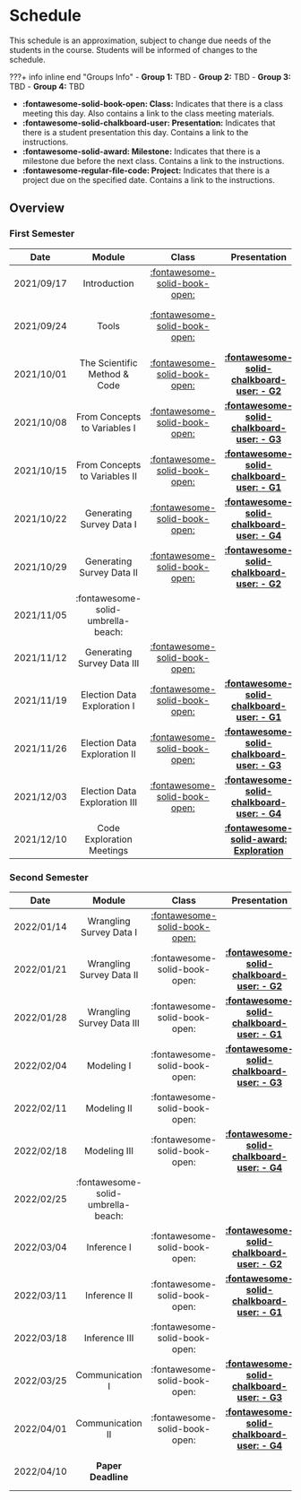 # Schedule

This schedule is an approximation, subject to change due needs of the students in the course. Students will be informed of changes to the schedule.

???+ info inline end "Groups Info"
    - **Group 1:** TBD
    - **Group 2:** TBD
    - **Group 3:** TBD
    - **Group 4:** TBD

- **:fontawesome-solid-book-open: Class:** Indicates that there is a class meeting this day. Also contains a link to the class meeting materials.
- **:fontawesome-solid-chalkboard-user: Presentation:** Indicates that there is a student presentation this day. Contains a link to the instructions.
- **:fontawesome-solid-award: Milestone:** Indicates that there is a milestone due before the next class. Contains a link to the instructions.
- **:fontawesome-regular-file-code: Project:** Indicates that there is a project due on the specified date. Contains a link to the instructions.


## Overview

### First Semester

| Date       | Module                             | Class                                                       | Presentation                                                                                                                                               | Deadline                                                                                                                                                |
| :-:        | :-:                                | :-:                                                         | :-:                                                                                                                                                        | :-:                                                                                                                                                     |
| 2021/09/17 | Introduction                       | [:fontawesome-solid-book-open:](modules/introduction.md)  |                                                                                                                                                            |                                                                                                                                                         |
| 2021/09/24 | Tools                              | [:fontawesome-solid-book-open:](modules/tools.md)         |                                                                                                                                                            | [**:fontawesome-regular-paper-plane: Onboarding**](resources/onboarding.md)                                                                             |
| 2021/10/01 | The Scientific Method & Code       | [:fontawesome-solid-book-open:](modules/programming-1.md) | [**:fontawesome-solid-chalkboard-user: - G2**](activities/participation.md)                                                                             | [**:fontawesome-solid-award: Idea**](https://colab.research.google.com/github/mickaeltemporao/data-analysis/blob/main/materials/assignment-1.ipynb)     |
| 2021/10/08 | From Concepts to Variables I       | [:fontawesome-solid-book-open:](modules/programming-2.md) | [**:fontawesome-solid-chalkboard-user: - G3**](activities/participation.md)                                                                             |                                                                                                                                                         |
| 2021/10/15 | From Concepts to Variables II      | [:fontawesome-solid-book-open:](modules/programming-3.md) | [**:fontawesome-solid-chalkboard-user: - G1**](activities/participation.md)                                                                             |                                                                                                                                                         |
| 2021/10/22 | Generating Survey Data I           | [:fontawesome-solid-book-open:](modules/programming-4.md) | [**:fontawesome-solid-chalkboard-user: - G4**](activities/participation.md)                                                                             |                                                                                                                                                         |
| 2021/10/29 | Generating Survey Data II          | [:fontawesome-solid-book-open:](modules/exploration-1.md) | [**:fontawesome-solid-chalkboard-user: - G2**](activities/participation.md)                                                                             | [**:fontawesome-solid-award: Proposal**](https://colab.research.google.com/github/mickaeltemporao/data-analysis/blob/main/materials/assignment-2.ipynb) |
| 2021/11/05 | :fontawesome-solid-umbrella-beach: |                                                             |                                                                                                                                                            |                                                                                                                                                         |
| 2021/11/12 | Generating Survey Data III         | [:fontawesome-solid-book-open:](modules/exploration-2.md) |                                                                                                                                                            |                                                                                                                                                         |
| 2021/11/19 | Election Data Exploration I        | [:fontawesome-solid-book-open:](modules/exploration-3.md) | [**:fontawesome-solid-chalkboard-user: - G1**](activities/participation.md)                                                                             |                                                                                                                                                         |
| 2021/11/26 | Election Data Exploration II       | [:fontawesome-solid-book-open:](modules/exploration-4.md) | [**:fontawesome-solid-chalkboard-user: - G3**](activities/participation.md)                                                                             |                                                                                                                                                         |
| 2021/12/03 | Election Data Exploration III      | [:fontawesome-solid-book-open:](modules/exploration-5.md) | [**:fontawesome-solid-chalkboard-user: - G4**](activities/participation.md)                                                                             |                                                                                                                                                         |
| 2021/12/10 | Code Exploration Meetings          |                                                             | [**:fontawesome-solid-award: Exploration**](https://colab.research.google.com/github/mickaeltemporao/data-analysis/blob/main/materials/assignment-3.ipynb) |                                                                                                                                                         |


### Second Semester

| Date       | Module                             | Class                                                      | Presentation                                                                   | Deadline                                  |
| :-:        | :-:                                | :-:                                                        | :-:                                                                            | :-:                                       |
| 2022/01/14 | Wrangling Survey Data I            | [:fontawesome-solid-book-open:](modules/management-1.md) |                                                                                |                                           |
| 2022/01/21 | Wrangling Survey Data II           | :fontawesome-solid-book-open:                            | [**:fontawesome-solid-chalkboard-user: - G2**](activities/participation.md) |                                           |
| 2022/01/28 | Wrangling Survey Data III          | :fontawesome-solid-book-open:                            | [**:fontawesome-solid-chalkboard-user: - G1**](activities/participation.md) |                                           |
| 2022/02/04 | Modeling I                         | :fontawesome-solid-book-open:                            | [**:fontawesome-solid-chalkboard-user: - G3**](activities/participation.md) | **:fontawesome-solid-award: Analysis**    |
| 2022/02/11 | Modeling II                        | :fontawesome-solid-book-open:                            |                                                                                |                                           |
| 2022/02/18 | Modeling III                       | :fontawesome-solid-book-open:                            | [**:fontawesome-solid-chalkboard-user: - G4**](activities/participation.md) |                                           |
| 2022/02/25 | :fontawesome-solid-umbrella-beach: |                                                            |                                                                                |                                           |
| 2022/03/04 | Inference I                        | :fontawesome-solid-book-open:                            | [**:fontawesome-solid-chalkboard-user: - G2**](activities/participation.md) |                                           |
| 2022/03/11 | Inference II                       | :fontawesome-solid-book-open:                            | [**:fontawesome-solid-chalkboard-user: - G1**](activities/participation.md) | **:fontawesome-solid-award: Modeling**    |
| 2022/03/18 | Inference III                      | :fontawesome-solid-book-open:                            |                                                                                |                                           |
| 2022/03/25 | Communication I                    | :fontawesome-solid-book-open:                            | [**:fontawesome-solid-chalkboard-user: - G3**](activities/participation.md) |                                           |
| 2022/04/01 | Communication II                   | :fontawesome-solid-book-open:                            | [**:fontawesome-solid-chalkboard-user: - G4**](activities/participation.md) |                                           |
| 2022/04/10 | **Paper Deadline**                 |                                                            |                                                                                | **:fontawesome-regular-file-code: Paper** |

